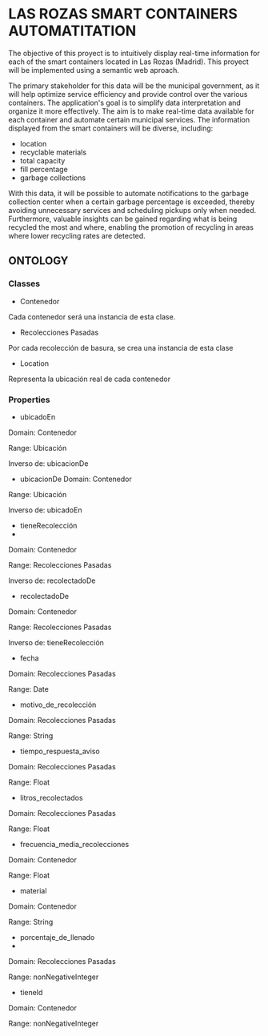 # LAS ROZAS SMART CONTAINERS AUTOMATITATION

The objective of this proyect is to intuitively display real-time information for each of the smart containers located in Las Rozas (Madrid). This proyect will be implemented using a semantic web aproach.

The primary stakeholder for this data will be the municipal government, as it will help optimize service efficiency and provide control over the various containers. The application's goal is to simplify data interpretation and organize it more effectively. The aim is to make real-time data available for each container and automate certain municipal services. The information displayed from the smart containers will be diverse, including:
* location
* recyclable materials
* total capacity
* fill percentage
* garbage collections

With this data, it will be possible to automate notifications to the garbage collection center when a certain garbage percentage is exceeded, thereby avoiding unnecessary services and scheduling pickups only when needed. Furthermore, valuable insights can be gained regarding what is being recycled the most and where, enabling the promotion of recycling in areas where lower recycling rates are detected.


## ONTOLOGY

### Classes

* Contenedor

Cada contenedor será una instancia de esta clase.

* Recolecciones Pasadas

Por cada recolección de basura, se crea una instancia de esta clase

* Location

Representa la ubicación real de cada contenedor

### Properties

* ubicadoEn

Domain: Contenedor

Range: Ubicación

Inverso de: ubicacionDe

* ubicacionDe
Domain: Contenedor

Range: Ubicación

Inverso de: ubicadoEn

* tieneRecolección
* 
Domain: Contenedor

Range: Recolecciones Pasadas

Inverso de: recolectadoDe

* recolectadoDe

Domain: Contenedor

Range: Recolecciones Pasadas

Inverso de: tieneRecolección

* fecha
  
Domain: Recolecciones Pasadas

Range: Date

* motivo_de_recolección

Domain: Recolecciones Pasadas

Range: String

* tiempo_respuesta_aviso

Domain: Recolecciones Pasadas

Range: Float

* litros_recolectados
  
Domain: Recolecciones Pasadas

Range: Float

* frecuencia_media_recolecciones

Domain: Contenedor

Range: Float

* material

Domain: Contenedor

Range: String

* porcentaje_de_llenado
* 
Domain: Recolecciones Pasadas

Range: nonNegativeInteger

* tieneId
  
Domain: Contenedor

Range: nonNegativeInteger

